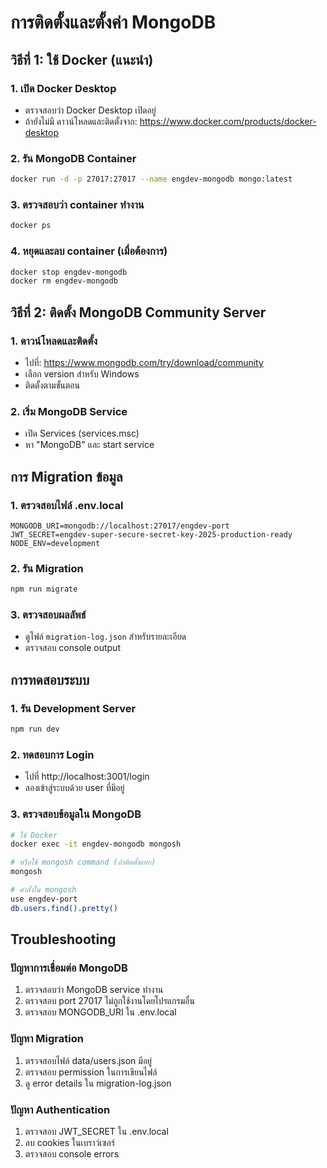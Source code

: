 # การติดตั้งและตั้งค่า MongoDB

## วิธีที่ 1: ใช้ Docker (แนะนำ)

### 1. เปิด Docker Desktop
- ตรวจสอบว่า Docker Desktop เปิดอยู่
- ถ้ายังไม่มี ดาวน์โหลดและติดตั้งจาก: https://www.docker.com/products/docker-desktop

### 2. รัน MongoDB Container
```bash
docker run -d -p 27017:27017 --name engdev-mongodb mongo:latest
```

### 3. ตรวจสอบว่า container ทำงาน
```bash
docker ps
```

### 4. หยุดและลบ container (เมื่อต้องการ)
```bash
docker stop engdev-mongodb
docker rm engdev-mongodb
```

## วิธีที่ 2: ติดตั้ง MongoDB Community Server

### 1. ดาวน์โหลดและติดตั้ง
- ไปที่: https://www.mongodb.com/try/download/community
- เลือก version สำหรับ Windows
- ติดตั้งตามขั้นตอน

### 2. เริ่ม MongoDB Service
- เปิด Services (services.msc)
- หา "MongoDB" และ start service

## การ Migration ข้อมูล

### 1. ตรวจสอบไฟล์ .env.local
```env
MONGODB_URI=mongodb://localhost:27017/engdev-port
JWT_SECRET=engdev-super-secure-secret-key-2025-production-ready
NODE_ENV=development
```

### 2. รัน Migration
```bash
npm run migrate
```

### 3. ตรวจสอบผลลัพธ์
- ดูไฟล์ `migration-log.json` สำหรับรายละเอียด
- ตรวจสอบ console output

## การทดสอบระบบ

### 1. รัน Development Server
```bash
npm run dev
```

### 2. ทดสอบการ Login
- ไปที่ http://localhost:3001/login
- ลองเข้าสู่ระบบด้วย user ที่มีอยู่

### 3. ตรวจสอบข้อมูลใน MongoDB
```bash
# ใช้ Docker
docker exec -it engdev-mongodb mongosh

# หรือใช้ mongosh command (ถ้าติดตั้งแยก)
mongosh

# คำสั่งใน mongosh
use engdev-port
db.users.find().pretty()
```

## Troubleshooting

### ปัญหาการเชื่อมต่อ MongoDB
1. ตรวจสอบว่า MongoDB service ทำงาน
2. ตรวจสอบ port 27017 ไม่ถูกใช้งานโดยโปรแกรมอื่น
3. ตรวจสอบ MONGODB_URI ใน .env.local

### ปัญหา Migration
1. ตรวจสอบไฟล์ data/users.json มีอยู่
2. ตรวจสอบ permission ในการเขียนไฟล์
3. ดู error details ใน migration-log.json

### ปัญหา Authentication
1. ตรวจสอบ JWT_SECRET ใน .env.local
2. ลบ cookies ในเบราว์เซอร์
3. ตรวจสอบ console errors
